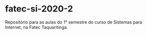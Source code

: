 # fatec-si-2020-2
Repositório para as aulas do 1° semestre do curso de Sistemas para Internet, na Fatec Taquaritinga.

